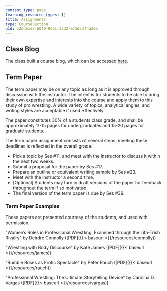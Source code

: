 ```yaml
---
content_type: page
learning_resource_types: []
title: Assignments
type: CourseSection
uid: c2bde1e3-b0f0-0eb1-3232-e73d5df4a3ee
---
```


Class Blog
----------

The class built a course blog, which can be accessed [here](http://mitcmsprowrestling.blogspot.com/).

Term Paper
----------

The term paper may be on any topic as long as it is approved through discussion with the instructor. The intent is for students to be able to bring their own expertise and interests into the course and apply them to this study of pro wrestling. A wide variety of topics, analytical angles, and writing styles are acceptable if used effectively.

The paper constitutes 30% of a students class grade, and shall be approximately 11-15 pages for undergraduates and 15-20 pages for graduate students.

The term paper assignment consists of several steps; meeting these deadlines is reflected in the overall grade.

*   Pick a topic by Ses #11, and meet with the instructor to discuss it within the next two weeks.
*   Submit a proposal for the paper by Ses #17.
*   Prepare an outline or equivalent writing sample by Ses #23.
*   Meet with the instructor a second time.
*   \[Optional\] Students may turn in draft versions of the paper for feedback throughout the term if so motivated.
*   The final version of the term paper is due by Ses #39.

### Term Paper Examples

These papers are presented courtesy of the students, and used with permission.

"Women’s Roles in Professional Wrestling, Examined through the Lita-Trish Rivalry" by Deirdre Connolly ([PDF]({{< baseurl >}}/resources/connolly))

"Wrestling with Body Discourse" by Kate James ([PDF]({{< baseurl >}}/resources/james))

"Rumble Roses as Erotic Spectacle" by Peter Rauch ([PDF]({{< baseurl >}}/resources/rauch))

"Professional Wrestling: The Ultimate Storytelling Device" by Carolina D. Vargas ([PDF]({{< baseurl >}}/resources/vargas))